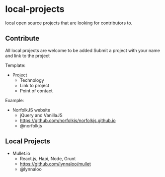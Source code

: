 # local-projects
local open source projects that are looking for contributors to. 


Contribute 
--- 
All local projects are welcome to be added 
Submit a project with your name and link to the project 

Template: 
- Project
  - Technology
  - Link to project
  - Point of contact 

Example: 
- NorfolkJS website 
  - jQuery and VanillaJS 
  - https://github.com/norfolkjs/norfolkjs.github.io
  - @norfolkjs

Local Projects
---
- Mullet.io
  - React.js, Hapi, Node, Grunt
  - https://github.com/lynnaloo/mullet
  - @lynnaloo
